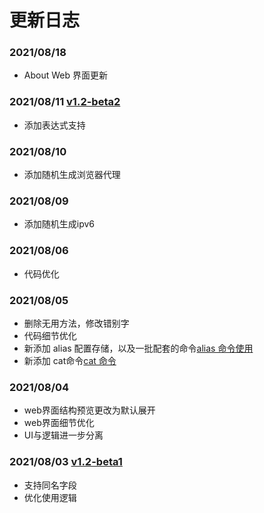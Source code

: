 # 更新日志

### 2021/08/18
+ About Web 界面更新

### 2021/08/11 [v1.2-beta2](https://github.com/MikuSugar/SugarRandom/releases/tag/v1.2-beta.2)

+ 添加表达式支持

### 2021/08/10
+ 添加随机生成浏览器代理

### 2021/08/09
+ 添加随机生成ipv6

### 2021/08/06

+ 代码优化

### 2021/08/05

+ 删除无用方法，修改错别字
+ 代码细节优化
+ 新添加 alias 配置存储，以及一批配套的命令[alias 命令使用](usage_cli/alias.md)
+ 新添加 cat命令[cat 命令](usage_cli/cat.md)

### 2021/08/04

+ web界面结构预览更改为默认展开
+ web界面细节优化
+ UI与逻辑进一步分离

### 2021/08/03 [v1.2-beta1](https://github.com/MikuSugar/SugarRandom/releases/tag/v1.2-beta.1)

+ 支持同名字段
+ 优化使用逻辑